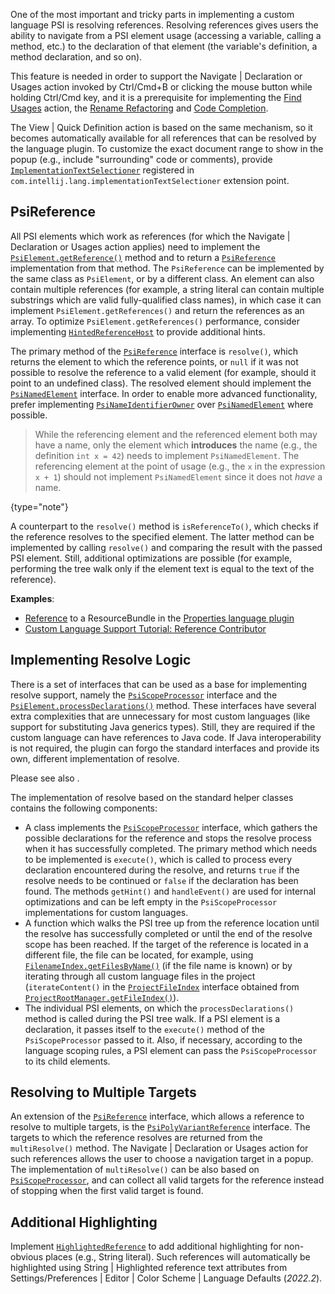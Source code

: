 [//]: # (title: References and Resolve)

<!-- Copyright 2000-2022 JetBrains s.r.o. and other contributors. Use of this source code is governed by the Apache 2.0 license that can be found in the LICENSE file. -->

One of the most important and tricky parts in implementing a custom language PSI is resolving references.
Resolving references gives users the ability to navigate from a PSI element usage (accessing a variable, calling a method, etc.) to the declaration of that element (the variable's definition, a method declaration, and so on).

This feature is needed in order to support the <menupath>Navigate | Declaration or Usages</menupath> action invoked by <shortcut>Ctrl/Cmd+B</shortcut> or clicking the mouse button while holding <shortcut>Ctrl/Cmd</shortcut> key, and it is a prerequisite for implementing the [Find Usages](find_usages.md) action, the [Rename Refactoring](rename_refactoring.md) and [Code Completion](code_completion.md).

The <menupath>View | Quick Definition</menupath> action is based on the same mechanism, so it becomes automatically available for all references that can be resolved by the language plugin.
To customize the exact document range to show in the popup (e.g., include "surrounding" code or comments), provide [`ImplementationTextSelectioner`](%gh-ic%/platform/lang-api/src/com/intellij/codeInsight/hint/ImplementationTextSelectioner.java) registered in `com.intellij.lang.implementationTextSelectioner` extension point.

## PsiReference

All PSI elements which work as references (for which the <menupath>Navigate | Declaration or Usages</menupath> action applies) need to implement the
[`PsiElement.getReference()`](%gh-ic%/platform/core-api/src/com/intellij/psi/PsiElement.java) method and to return a [`PsiReference`](%gh-ic%/platform/core-api/src/com/intellij/psi/PsiReference.java) implementation from that method.
The `PsiReference` can be implemented by the same class as `PsiElement`, or by a different class.
An element can also contain multiple references (for example, a string literal can contain multiple substrings which are valid fully-qualified class names), in which case it can implement `PsiElement.getReferences()` and return the references as an array.
To optimize `PsiElement.getReferences()` performance, consider implementing [`HintedReferenceHost`](%gh-ic%/platform/core-api/src/com/intellij/psi/HintedReferenceHost.java) to provide additional hints.

The primary method of the [`PsiReference`](%gh-ic%/platform/core-api/src/com/intellij/psi/PsiReference.java) interface is `resolve()`, which returns the element to which the reference points, or `null` if it was not possible to resolve the reference to a valid element (for example, should it point to an undefined class).
The resolved element should implement the [`PsiNamedElement`](%gh-ic%/platform/core-api/src/com/intellij/psi/PsiNamedElement.java) interface.
In order to enable more advanced functionality, prefer implementing [`PsiNameIdentifierOwner`](%gh-ic%/platform/core-api/src/com/intellij/psi/PsiNameIdentifierOwner.java) over [`PsiNamedElement`](%gh-ic%/platform/core-api/src/com/intellij/psi/PsiNamedElement.java) where possible.

> While the referencing element and the referenced element both may have a name, only the element which **introduces** the name (e.g., the definition `int x = 42`) needs to implement `PsiNamedElement`.
> The referencing element at the point of usage (e.g., the `x` in the expression `x + 1`) should not implement `PsiNamedElement` since it does not _have_ a name.
>
{type="note"}

A counterpart to the `resolve()` method is `isReferenceTo()`, which checks if the reference resolves to the specified element.
The latter method can be implemented by calling `resolve()` and comparing the result with the passed PSI element.
Still, additional optimizations are possible (for example, performing the tree walk only if the element text is equal to the text of the reference).

**Examples**:

- [Reference](%gh-ic%/plugins/properties/src/com/intellij/lang/properties/ResourceBundleReference.java) to a ResourceBundle in the [Properties language plugin](%gh-ic%/plugins/properties)
- [Custom Language Support Tutorial: Reference Contributor](reference_contributor.md)

## Implementing Resolve Logic

There is a set of interfaces that can be used as a base for implementing resolve support, namely the [`PsiScopeProcessor`](%gh-ic%/platform/core-api/src/com/intellij/psi/scope/PsiScopeProcessor.java) interface and the [`PsiElement.processDeclarations()`](%gh-ic%/platform/core-api/src/com/intellij/psi/PsiElement.java) method.
These interfaces have several extra complexities that are unnecessary for most custom languages (like support for substituting Java generics types).
Still, they are required if the custom language can have references to Java code.
If Java interoperability is not required, the plugin can forgo the standard interfaces and provide its own, different implementation of resolve.

Please see also [](psi_performance.md#cache-results-of-heavy-computations).

The implementation of resolve based on the standard helper classes contains the following components:

* A class implements the [`PsiScopeProcessor`](%gh-ic%/platform/core-api/src/com/intellij/psi/scope/PsiScopeProcessor.java) interface, which gathers the possible declarations for the reference and stops the resolve process when it has successfully completed.
  The primary method which needs to be implemented is `execute()`, which is called to process every declaration encountered during the resolve, and returns `true` if the resolve needs to be continued or `false` if the declaration has been found.
  The methods `getHint()` and `handleEvent()` are used for internal optimizations and can be left empty in the `PsiScopeProcessor` implementations for custom languages.
* A function which walks the PSI tree up from the reference location until the resolve has successfully completed or until the end of the resolve scope has been reached.
  If the target of the reference is located in a different file, the file can be located, for example, using [`FilenameIndex.getFilesByName()`](%gh-ic%/platform/indexing-api/src/com/intellij/psi/search/FilenameIndex.java) (if the file name is known) or by iterating through all custom language files in the project (`iterateContent()` in the
  [`ProjectFileIndex`](%gh-ic%/platform/projectModel-api/src/com/intellij/openapi/roots/ProjectFileIndex.java) interface obtained
  from
  [`ProjectRootManager.getFileIndex()`](%gh-ic%/platform/projectModel-api/src/com/intellij/openapi/roots/ProjectRootManager.java)).
* The individual PSI elements, on which the `processDeclarations()` method is called during the PSI tree walk.
  If a PSI element is a declaration, it passes itself to the `execute()` method of the `PsiScopeProcessor` passed to it.
  Also, if necessary, according to the language scoping rules, a PSI element can pass the `PsiScopeProcessor` to its child elements.

## Resolving to Multiple Targets

An extension of the [`PsiReference`](%gh-ic%/platform/core-api/src/com/intellij/psi/PsiReference.java) interface, which allows a reference to resolve to multiple targets, is the [`PsiPolyVariantReference`](%gh-ic%/platform/core-api/src/com/intellij/psi/PsiPolyVariantReference.java) interface.
The targets to which the reference resolves are returned from the `multiResolve()` method.
The <menupath>Navigate | Declaration or Usages</menupath> action for such references allows the user to choose a navigation target in a popup.
The implementation of `multiResolve()` can be also based on [`PsiScopeProcessor`](%gh-ic%/platform/core-api/src/com/intellij/psi/scope/PsiScopeProcessor.java), and can collect all valid targets for the reference instead of stopping when the first valid target is found.

## Additional Highlighting

Implement [`HighlightedReference`](%gh-ic%/platform/lang-impl/src/com/intellij/codeInsight/highlighting/HighlightedReference.java) to add additional highlighting for non-obvious places (e.g., String literal).
Such references will automatically be highlighted using <control>String | Highlighted reference</control> text attributes from <menupath>Settings/Preferences | Editor | Color Scheme | Language Defaults</menupath> (_2022.2_).
